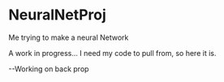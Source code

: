 # NeuralNetProj
Me trying to make a neural Network

A work in progress... I need my code to pull from, so here it is.


--Working on back prop
